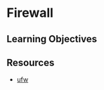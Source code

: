 # Firewall

## Learning Objectives

## Resources

* [ufw](https://www.digitalocean.com/community/tutorials/how-to-set-up-a-firewall-with-ufw-on-ubuntu-20-04)
